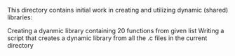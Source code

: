 This directory contains initial work in creating and utilizing dynamic (shared) libraries:

Creating a dyanmic library containing 20 functions from given list
Writing a script that creates a dynamic library from all the .c files in the current directory
